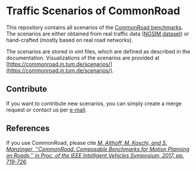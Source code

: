 # Traffic Scenarios of CommonRoad

This repository contains all scenarios of the [CommonRoad benchmarks](https://commonroad.in.tum.de/). The scenarios are either obtained from real traffic data ([NGSIM dataset](https://ops.fhwa.dot.gov/trafficanalysistools/ngsim.htm)) or hand-crafted (mostly based on real road networks).

The scenarios are stored in xml files, which are defined as described in the documentation. 
Visualizations of the scenarios are provided at [https://commonroad.in.tum.de/scenarios/](https://commonroad.in.tum.de/scenarios/).

## Contribute

If you want to contribute new scenarios, you can simply create a merge request or contact us per [e-mail](mailto:commonroad-i06@in.tum.de).

## References

If you use CommonRoad, please cite *[M. Althoff, M. Koschi, and S. Manzinger, ''CommonRoad: Composable Benchmarks for Motion Planning on Roads,'' in Proc. of the IEEE Intelligent Vehicles Symposium, 2017, pp. 719-726](http://mediatum.ub.tum.de/doc/1379638/776321.pdf)*.